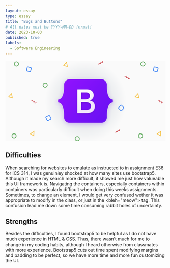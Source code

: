 ```yaml
---
layout: essay
type: essay
title: "Bugs and Buttons"
# All dates must be YYYY-MM-DD format!
date: 2023-10-03
published: true
labels:
  - Software Engineering
---
```

<img width="1200px" class="rounded float-start pe-4" src="../img/b5-new-logo.png">

## Difficulties 

When searching for websites to emulate as instructed to in assignment E36 for ICS 314, I was genuinley shocked at how many sites use bootstrap5. Although it made my search more difficult, it showed me just how valueable this UI framework is. Navigating the containers, especially containers within containers was particularly difficult when doing this weeks assignments. Sometimes, to change an element, I would get very confused wether it was appropriate to modify in the class, or just in the <bleh="meow"> tag. This confusion lead me down some time consuming rabbit holes of uncertainty.

## Strengths

Besides the difficulties, I found bootstrap5 to be helpful as I do not have much experience in HTML & CSS. Thus, there wasnʻt much for me to change in my coding habits, although I heard otherwise from classmates with more experience. Bootstrap5 cuts out time spent modifying margins and padding to be perfect, so we have more time and more fun customizing the UI. 
